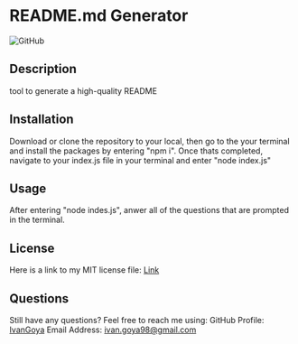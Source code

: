 # README.md Generator
  ![GitHub](https://img.shields.io/github/license/IvanGoya/Professional-README-Generator?style=flat-square)

    
  ## Description
      
  tool to generate a high-quality README
      
  ## Installation
      
  Download or clone the repository to your local, then go to the your terminal and install the packages by entering "npm i". Once thats completed, navigate to your index.js file in your terminal and enter "node index.js"
      
  ## Usage
      
  After entering "node indes.js", anwer all of the questions that are prompted in the terminal.
      
  ## License
  Here is a link to my MIT license file: [Link](./license)
  ## Questions
  Still have any questions? Feel free to reach me using:
  GitHub Profile: [IvanGoya](github.com/IvanGoya)
  Email Address: ivan.goya98@gmail.com
